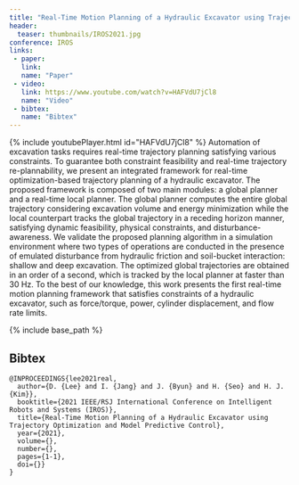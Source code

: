 ```yaml
---
title: "Real-Time Motion Planning of a Hydraulic Excavator using Trajectory Optimization and Model Predictive Control [accepted]"
header:
  teaser: thumbnails/IROS2021.jpg
conference: IROS
links: 
 - paper: 
   link: 
   name: "Paper"
 - video: 
   link: https://www.youtube.com/watch?v=HAFVdU7jCl8
   name: "Video"
 - bibtex: 
   name: "Bibtex"
---
```

{% include youtubePlayer.html id="HAFVdU7jCl8" %}
Automation of excavation tasks requires real-time trajectory planning satisfying various constraints. To guarantee both constraint feasibility and real-time trajectory re-plannability, we present an integrated framework for real-time optimization-based trajectory planning of a hydraulic excavator. The proposed framework is composed of two main modules: a global planner and a real-time local planner. The global planner computes the entire global trajectory considering excavation volume and energy minimization while the local counterpart tracks the global trajectory in a receding horizon manner, satisfying dynamic feasibility, physical constraints, and disturbance-awareness. We validate the proposed planning algorithm in a simulation environment where two types of operations are conducted in the presence of emulated disturbance from hydraulic friction and soil-bucket interaction: shallow and deep excavation. The optimized global trajectories are obtained in an order of a second, which is tracked by the local planner at faster than 30 Hz. To the best of our knowledge, this work presents the first real-time motion planning framework that satisfies constraints of a hydraulic excavator, such as force/torque, power, cylinder displacement, and flow rate limits.

{% include base_path %}

## Bibtex <a id="bibtex"></a>
```
@INPROCEEDINGS{lee2021real,
  author={D. {Lee} and I. {Jang} and J. {Byun} and H. {Seo} and H. J. {Kim}},
  booktitle={2021 IEEE/RSJ International Conference on Intelligent Robots and Systems (IROS)}, 
  title={Real-Time Motion Planning of a Hydraulic Excavator using Trajectory Optimization and Model Predictive Control}, 
  year={2021},
  volume={},
  number={},
  pages={1-1},
  doi={}}
}
```




